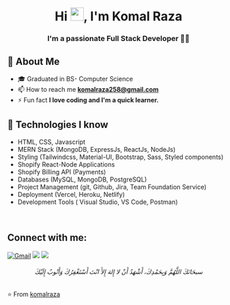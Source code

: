 
<h1 align="center">Hi <img src="https://raw.githubusercontent.com/MartinHeinz/MartinHeinz/master/wave.gif" width="30px">, I'm Komal Raza</h1>
<h3 align="center">I'm a passionate Full Stack Developer 👩‍💻 </h3>


## 👩 About Me
<!-- <div>Icons made by <a href="https://www.freepik.com" title="Freepik">Freepik</a> from <a href="https://www.flaticon.com/" title="Flaticon">www.flaticon.com</a></div> -->
<!-- - 🔭 I’m currently working on **<img src="./react.png"/>** -->

- 🎓 Graduated in BS- Computer Science
- 📫 How to reach me **komalraza258@gmail.com**
- ⚡ Fun fact **I love coding and I'm a quick learner.**

## 🚀 Technologies I know

- HTML, CSS, Javascript
- MERN Stack (MongoDB, ExpressJs, ReactJs, NodeJs)
- Styling (Tailwindcss, Material-UI,  Bootstrap, Sass, Styled components)
- Shopify React-Node Applications
- Shopify Billing API (Payments)
- Databases (MySQL, MongoDB, PostgreSQL)
- Project Management (git, Github, Jira, Team Foundation Service)
- Deployment (Vercel, Heroku, Netlify)
- Development Tools ( Visual Studio, VS Code, Postman)
<br/>


## Connect with me:
<p align="left">

<a href="mailto:komalraza258@gmail.com"><img alt="Gmail" src="https://img.icons8.com/fluent/48/000000/gmail.png" /></a>
<a href = "https://www.linkedin.com/in/komal-raza/"><img src="https://img.icons8.com/fluent/48/000000/linkedin.png"/></a>
<a href = "https://twitter.com/razaa_komal"><img src="https://img.icons8.com/fluent/48/000000/twitter.png"/></a>

</p>

<h6 align="center">سبحَانَكَ اللَّهُمَّ وَبِحَمْدِكَ، أَشْهَدُ أَنْ لا إِلهَ إِلأَ انْتَ أَسْتَغْفِرُكَ وَأَتْوبُ إِلَيْكَ</h6>

⭐️ From [komalraza](https://github.com/komal-raza)



